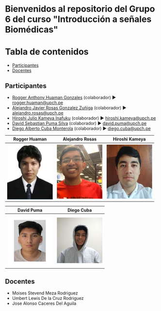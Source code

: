 # Bienvenidos al repositorio del Grupo 6 del curso "Introducción a señales Biomédicas"


# Tabla de contenidos 
- [Participantes](#participantes)
- [Docentes](#docentes)

## Participantes
- [Rogger Anthony Huaman Gonzales](INTEGRANTES_IMAGENES/ROGGER.jpg) (colaborador) ► rogger.huaman@upch.pe
- [Alejandro Javier Rosas Gonzalez Zuñiga](INTEGRANTES_IMAGENES/Alejandro.jpg) (colaborador) ► alejandro.rosas@upch.pe
- [Hiroshi Julio Kameya Inafuku](INTEGRANTES_IMAGENES/Hiroshi.jpg) (colaborador) ► hiroshi.kameya@upch.pe
- [David Sebastian Puma Silva](INTEGRANTES_IMAGENES/Deivid.jpg) (colaborador) ► david.puma@upch.pe
- [Diego Alberto Cuba Monterola](INTEGRANTES_IMAGENES/EvidenciaDiego.jpg) (colaborador) ► diego.cuba@upch.pe

<center>

| Rogger Huaman | Alejandro Rosas | Hiroshi Kameya|
| :-------: | :-------: | :-------: |
|![A](INTEGRANTES_IMAGENES/ROGGER.jpg)|![B](INTEGRANTES_IMAGENES/Alejandro.jpg) | ![C](INTEGRANTES_IMAGENES/Hiroshi.jpg)


|David Puma| Diego Cuba |
|:-------: | :-------:|
|![D](INTEGRANTES_IMAGENES/Deivid.jpg) | ![E](INTEGRANTES_IMAGENES/EvidenciaDiego.jpg)|

</center>

## Docentes
- Moises Stevend Meza Rodriguez
- Umbert Lewis De la Cruz Rodriguez
- Jose Alonso Caceres Del Aguila



